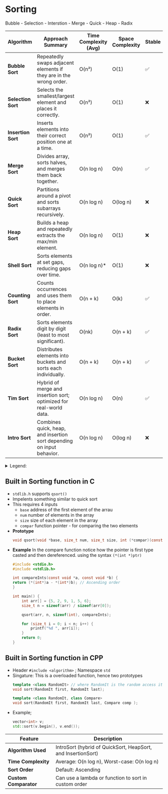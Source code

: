 # Sorting

Bubble - Selection - Interstion - Merge - Quick - Heap - Radix

| Algorithm          | Approach Summary                                                      | Time Complexity (Avg) | Space Complexity | Stable | In-Place | Comparison-Based | Adaptive |
| ------------------ | --------------------------------------------------------------------- | --------------------- | ---------------- | ------ | -------- | ---------------- | -------- |
| **Bubble Sort**    | Repeatedly swaps adjacent elements if they are in the wrong order.    | O(n²)                 | O(1)             | ✅      | ✅        | ✅                | ✅        |
| **Selection Sort** | Selects the smallest/largest element and places it correctly.         | O(n²)                 | O(1)             | ❌      | ✅        | ✅                | ❌        |
| **Insertion Sort** | Inserts elements into their correct position one at a time.           | O(n²)                 | O(1)             | ✅      | ✅        | ✅                | ✅        |
| **Merge Sort**     | Divides array, sorts halves, and merges them back together.           | O(n log n)            | O(n)             | ✅      | ❌        | ✅                | ❌        |
| **Quick Sort**     | Partitions around a pivot and sorts subarrays recursively.            | O(n log n)            | O(log n)         | ❌      | ✅        | ✅                | ❌        |
| **Heap Sort**      | Builds a heap and repeatedly extracts the max/min element.            | O(n log n)            | O(1)             | ❌      | ✅        | ✅                | ❌        |
| **Shell Sort**     | Sorts elements at set gaps, reducing gaps over time.                  | O(n log n)\*          | O(1)             | ❌      | ✅        | ✅                | ✅        |
| **Counting Sort**  | Counts occurrences and uses them to place elements in order.          | O(n + k)              | O(k)             | ✅      | ❌        | ❌                | ❌        |
| **Radix Sort**     | Sorts elements digit by digit (least to most significant).            | O(nk)                 | O(n + k)         | ✅      | ❌        | ❌                | ❌        |
| **Bucket Sort**    | Distributes elements into buckets and sorts each individually.        | O(n + k)              | O(n + k)         | ✅      | ❌        | ❌                | ✅        |
| **Tim Sort**       | Hybrid of merge and insertion sort; optimized for real-world data.    | O(n log n)            | O(n)             | ✅      | ❌        | ✅                | ✅        |
| **Intro Sort**     | Combines quick, heap, and insertion sort depending on input behavior. | O(n log n)            | O(log n)         | ❌      | ✅        | ✅                | ✅        |

<details>
<summary>Legend:</summary>

| Property             | One-Line Explanation                                          |
| -------------------- | ------------------------------------------------------------- |
| **Stable**           | Maintains the relative order of equal elements.               |
| **In-Place**         | Sorts the array using only a constant amount of extra memory. |
| **Comparison-Based** | Sorts by comparing elements to each other.                    |
| **Adaptive**         | Performs better if the input is already or nearly sorted.     |

</details>

<h2>Built in Sorting function in C</h2>

- `stdlib.h` supports `qsort()`
- Impelents something similar to quick sort
- This requires 4 inputs
    - `base` address of the first element of the arrau
    - `num` number of elements in the array
    - `size` size of each element in the array
    - `compar` function pointer - for comparing the two elements
- **Prototype**
    ```c
    void qsort(void *base, size_t num, size_t size, int (*compar)(const void *, const void *));
    ```
- **Example**
    In the compare function notice how the pointer is first type casted and then dereferenced.
    using the syntax `(*(int *)ptr)`
    ```c
    #include <stdio.h>
    #include <stdlib.h>

    int compareInts(const void *a, const void *b) {
    return (*(int*)a - *(int*)b); // Ascending order
    }

    int main() {
        int arr[] = {5, 2, 9, 1, 5, 6};
        size_t n = sizeof(arr) / sizeof(arr[0]);

        qsort(arr, n, sizeof(int), compareInts);

        for (size_t i = 0; i < n; i++) {
            printf("%d ", arr[i]);
        }
        return 0;
    }
    ```


<h2>Built in Sorting function in CPP</h2>

- Header `#include <algorithm>` ; Namespace `std`
- Singature: This is a overloaded function, hence two prototypes
    ```cpp
    template <class RandomIt> // where RandomIt is the random access iterator
    void sort(RandomIt first, RandomIt last);
    ```
    ```cpp
    template <class RandomIt, class Compare>
    void sort(RandomIt first, RandomIt last, Compare comp );
    ```
- Example;   
    ```cpp
    vector<int> v;
    std::sort(v.begin(), v.end());
    ```


| Feature               | Description                                                  |
| --------------------- | ------------------------------------------------------------ |
| **Algorithm Used**    | IntroSort (hybrid of QuickSort, HeapSort, and InsertionSort) |
| **Time Complexity**   | Average: O(n log n), Worst-case: O(n log n)                  |
| **Sort Order**        | Default: Ascending                                           |
| **Custom Comparator** | Can use a lambda or function to sort in custom order         |

